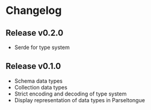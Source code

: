 Changelog
=========

Release v0.2.0
--------------
- Serde for type system

Release v0.1.0
--------------

- Schema data types
- Collection data types
- Strict encoding and decoding of type system
- Display representation of data types in Parseltongue